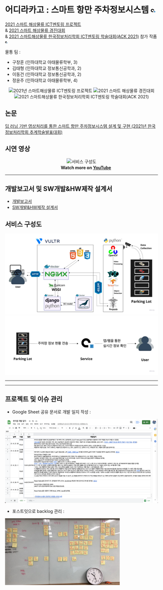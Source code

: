 # 어디라카고 : 스마트 항만 주차정보시스템 <img width=3% alt="어디라카고" src="frontend/src/logo-ver1.png">

 [2021 스마트 해상물류 ICT멘토링 프로젝트](https://www.hanium.or.kr/upload/b0cf7e50-16a7-4b85-95e5-7dd475688de4.jpg) <br>& [2021 스마트 해상물류 경진대회](https://www.hanium.or.kr/portal/subscription/info.do?trackSeq=10) <br>& [2021 스마트해상물류 한국정보처리학회 ICT멘토링 학술대회(ACK 2021)](https://www.hanium.or.kr/portal/noticeSmartBoard.do?unitedSeq=15147&articleSeq=55896) 참가 작품 <img width=1.5% alt="어디라카고" src="frontend/src/logo-ver1.png">

물통 팀 : 
- 구창훈 (인하대학교 아태물류학부, 3)<!-- - 김민지 (인하대학교 정보통신공학과, 1) -->
- 김태형 (인하대학교 정보통신공학과, 2)
- 이동건 (인하대학교 정보통신공학과, 2)
- 정윤주 (인하대학교 아태물류학부, 4)

<div align="center"><img width=30% alt="2021년 스마트해상물류 ICT멘토링 프로젝트" src="https://www.hanium.or.kr/upload/b0cf7e50-16a7-4b85-95e5-7dd475688de4.jpg">  <img width=27.7% alt="2021 스마트 해상물류 경진대회" src="https://user-images.githubusercontent.com/73745836/131260409-d30aee43-24ab-43e1-8312-1a95b277f51f.png"><img width=32.5% alt="2021 스마트해상물류 한국정보처리학회 ICT멘토링 학술대회(ACK 2021)" src="https://user-images.githubusercontent.com/73745836/134821594-703f777c-feed-4389-9874-0b4d7586af9e.png"></div> 

## 논문
[딥 러닝 기반 영상처리를 통한 스마트 항만 주차정보시스템 설계 및 구현 (2021년 한국정보처리학회 추계학술발표대회)](https://www.koreascience.or.kr/article/CFKO202133648918944.page)

## 시연 영상

<div align="center"><img width=70% alt="서비스 구성도" src="/test.gif"></div>
<div align="right"><b>Watch more on <a href="https://youtu.be/piJ-GtIXj2c">YouTube</a></b>ㅤㅤㅤㅤㅤㅤㅤㅤㅤㅤㅤㅤ</div>

---

## 개발보고서 및 SW개발&HW제작 설계서
- [개발보고서](https://github.com/oneonlee/where-cargo/blob/main/2021_smart_contest/%E1%84%8B%E1%85%A5%E1%84%83%E1%85%B5%E1%84%85%E1%85%A1%E1%84%8F%E1%85%A1%E1%84%80%E1%85%A9%20%E1%84%80%E1%85%A2%E1%84%87%E1%85%A1%E1%86%AF%E1%84%87%E1%85%A9%E1%84%80%E1%85%A9%E1%84%89%E1%85%A5.pdf)
- [SW개발&HW제작 설계서](https://github.com/oneonlee/where-cargo/blob/main/2021_smart_contest/%E1%84%8B%E1%85%A5%E1%84%83%E1%85%B5%E1%84%85%E1%85%A1%E1%84%8F%E1%85%A1%E1%84%80%E1%85%A9%20SW%E1%84%80%E1%85%A2%E1%84%87%E1%85%A1%E1%86%AF%26HW%E1%84%8C%E1%85%A6%E1%84%8C%E1%85%A1%E1%86%A8%20%E1%84%89%E1%85%A5%E1%86%AF%E1%84%80%E1%85%A8%E1%84%89%E1%85%A5.pdf)

## 서비스 구성도
<img width=100% alt="서비스 구성도" src="2021_smart_contest/첨부파일/구성도:흐름도/서비스 구성도.jpg">
<img width=100% alt="서비스 흐름도" src="2021_smart_contest/첨부파일/구성도:흐름도/서비스 흐름도.jpg">

---

---
## 프로젝트 및 이슈 관리
- Google Sheet 공유 문서로 개발 일지 작성 : 
<img width=750% alt="개발일지" src="2021_smart_contest/첨부파일/프로젝트 관리/프로젝트 관리 1 - 개발일지 작성.png">

- 포스트잇으로 backlog 관리 :
<img width=75% alt="포스트잇" src="2021_smart_contest/첨부파일/프로젝트 관리/프로젝트 및 이슈 관리 2 - 애자일 방법론 중 스크럼, 포스트잇으로 backlog 관리.JPG">




